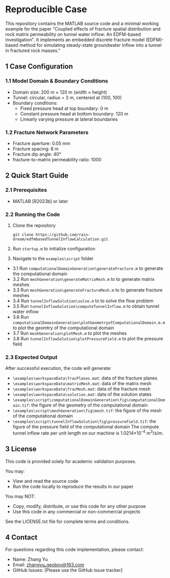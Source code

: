 # Reproducible Case
This repository contains the MATLAB source code and a minimal working example for the paper "Coupled effects of
fracture spatial distribution and rock matrix permeability on tunnel water inflow: An EDFM-based investigation". It implements an embedded discrete fracture model (EDFM)-based method for simulating steady-state groundwater inflow into a tunnel in fractured rock masses."

## 1 Case Configuration
### 1.1 Model Domain & Boundary Conditions
- Domain size: 200 m × 120 m (width × height)
- Tunnel: circular, radius = 3 m, centered at (100, 100)
- Boundary conditions:
  - Fixed pressure head at top boundary: 0 m
  - Constant pressure head at bottom boundary: 120 m
  - Linearly varying pressure at lateral boundaries
### 1.2 Fracture Network Parameters
- Fracture aperture: 0.05 mm
- Fracture spacing: 8 m
- Fracture dip angle: 40°
- fracture-to-matrix permeability ratio: 1000

## 2 Quick Start Guide
### 2.1 Prerequisites
- MATLAB [R2023b] or later

### 2.2 Running the Code
1. Clone the repository

   `git clone https://github.com/rain-dream/edfmbasedTunnelInflowCalculation.git`

2. Run `startup.m` to initialize configuration
3. Navigate to the `examples\script` folder
- 3.1 Run `computationalDomainGeneration\generateFracture.m` to generate the computational domain
- 3.2 Run `meshGeneration\generateMatrixMesh.m` to to generate matrix meshes
- 3.3 Run `meshGeneration\generateFractureMesh.m` to to generate fracture meshes
- 3.4 Run `tunnelInflowSolution\solve.m` to to solve the flow problem
- 3.5 Run `tunnelInflowSolution\computeTunnelInflow.m` to obtain tunnel water inflow
- 3.6 Run `computationalDomainGeneration\plotGeometryofComputationalDomain.m.m` to plot the geomtry of the computational domain
- 3.7 Run `meshGeneration\plotMesh.m` to plot the meshes
- 3.8 Run `tunnelInflowSolution\plotPressureField.m` to plot the pressure field

### 2.3 Expected Output
After successful execution, the code will generate:
- `\examples\workspaceData\fracPlanes.mat`: data of the fracture planes
- `\examples\workspaceData\matrixMesh.mat`: data of the matrix mesh
- `\examples\workspaceData\fracMesh.mat`: data of the fracture mesh
- `\examples\workspaceData\solution.mat`: data of the solution states
- `\examples\script\computationalDomainGeneration\fig\computationalDomain.tif`: the figure of the geometry of the computational domain
- `\examples\script\meshGeneration\fig\mesh.tif`: the figure of the mesh of the computational domain
- `\examples\script\tunnelInflowSolution\fig\pressureField.tif`: the figure of the pressure field of the computational domain
The compute tunnel inflow rate per unit length on our machine is 1.0214×10<sup>-4</sup> m<sup>3</sup>/s/m.

## 3 License
This code is provided solely for academic validation purposes.

You may:
- View and read the source code
- Run the code locally to reproduce the results in our paper

You may NOT:
- Copy, modify, distribute, or use this code for any other purpose
- Use this code in any commercial or non-commercial projects

See the LICENSE.txt file for complete terms and conditions.

## 4 Contact
For questions regarding this code implementation, please contact:
- Name: Zhang Yu
- Email: zhangyu_geoboy@163.com
- GitHub Issues: [Please use the GitHub issue tracker]